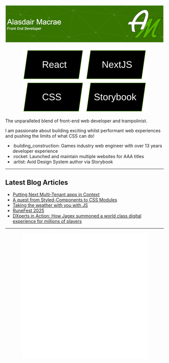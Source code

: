 <img src="./assets/banner.png" alt="Alasdair Macrae - front end developer" style="object-fit: contain" />
<br />
<br />
<div align="center"><img src="./assets/tag-react.svg" alt="React" /><img src="./assets/tag-next.svg" alt="Next" /><img src="./assets/tag-css.svg" alt="CSS" /><img src="./assets/tag-storybook.svg" alt="Storybook" /></div>

The unparalleled blend of front-end web developer and trampolinist.

I am passionate about building exciting whilst performant web experiences and pushing the limits of what CSS can do!

<ul>
    <li>:building_construction: Games industry web engineer with over 13 years developer experience</li>
    <li>:rocket: Launched and maintain multiple websites for AAA titles</li>
    <li>:artist: Avid Design System author via Storybook</li>
</ul>

---

## Latest Blog Articles

<!-- BLOG-LIST:START -->
- [Putting Next Multi-Tenant apps in Context](https://www.alasdairmacrae.co.uk/blog/putting-next-multi-tenant-apps-in-context)
- [A quest from Styled-Components to CSS Modules](https://www.alasdairmacrae.co.uk/blog/a-quest-from-styled-components-to-css-modules)
- [Taking the weather with you with JS](https://www.alasdairmacrae.co.uk/blog/taking-the-weather-with-you-with-js)
- [RuneFest 2025](https://www.alasdairmacrae.co.uk/blog/runefest-2025)
- [DXperts in Action: How Jagex summoned a world class digital experience for millions of players](https://www.alasdairmacrae.co.uk/blog/dxperts-in-action-how-jagex-summoned-a-world-class-digital-experience-for-millions-of-players)
<!-- BLOG-LIST:END -->

---

<div align="center"><img src="./assets/ali-portrait.svg" width="400" /></div>
